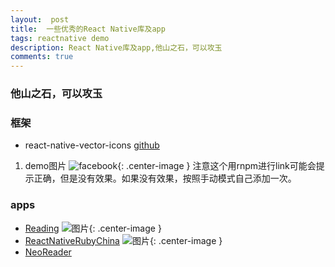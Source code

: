 ```yaml
---
layout:  post
title:  一些优秀的React Native库及app
tags: reactnative demo
description: React Native库及app,他山之石，可以攻玉
comments: true
---
```


### 他山之石，可以攻玉

### 框架
* react-native-vector-icons [github](https://github.com/oblador/react-native-vector-icons#installation)
 1. demo图片 ![facebook](https://cloud.githubusercontent.com/assets/378279/7667568/2e9021b2-fc0d-11e4-8e68-cf91c329a6f4.png){: .center-image } 注意这个用rnpm进行link可能会提示正确，但是没有效果。如果没有效果，按照手动模式自己添加一次。
      
### apps
* [Reading](https://github.com/attentiveness/reading)
  ![图片](https://github.com/attentiveness/reading/raw/master/screenshot/Reading_Main.jpg){: .center-image }
* [ReactNativeRubyChina](https://github.com/henter/ReactNativeRubyChina)
  ![图片](https://camo.githubusercontent.com/25a8fd81ba71ecd121d651bf0982483df488eada/687474703a2f2f68656e7465722e71696e6975646e2e636f6d2f696f732f686f6d652e706e67){: .center-image }
* [NeoReader](https://github.com/nihgwu/NeoReader) 
